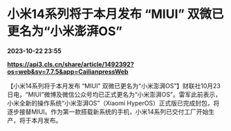 # 小米14系列将于本月发布 “MIUI” 双微已更名为“小米澎湃OS”

**2023-10-22 23:55**

**https://api3.cls.cn/share/article/1492392?os=web&sv=7.7.5&app=CailianpressWeb**

【小米14系列将于本月发布 “MIUI” 双微已更名为“小米澎湃OS”】财联社10月23日电，“MIUI”微博及微信公众号均已正式更名为“小米澎湃OS”。雷军此前表示，小米全新的操作系统“小米澎湃OS”（Xiaomi HyperOS）正式版已完成封包，将逐步接替MIUI。作为第一款搭载新系统的手机，小米14系列已交付工厂开始生产，将于本月发布。